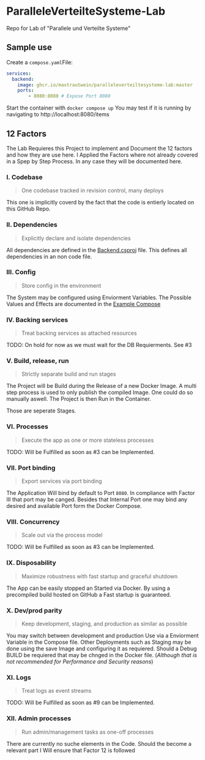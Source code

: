 # ParalleleVerteilteSysteme-Lab
Repo for Lab of "Parallele und Verteilte Systeme"

## Sample use
Create a `compose.yaml`File: 
```yml
﻿services:
  backend:
    image: ghcr.io/maxtrautwein/paralleleverteiltesysteme-lab:master
    ports: 
        - 8080:8080 # Expose Port 8080
```

Start the container with `docker compose up`
You may test if it is running by navigating to http://localhost:8080/items

## 12 Factors
The Lab Requieres this Project to implement and Document the 12 factors and how they are use here.
I Applied the Factors where not already covered in a Spep by Step Process. In any case they will be documented here.

### I. Codebase
> One codebase tracked in revision control, many deploys

This one is implicitly coverd by the fact that the code is entierly located on this GitHub Repo.

###  II. Dependencies
>  Explicitly declare and isolate dependencies

All dependencies are defined in the [Backend.csproj](https://github.com/MaxTrautwein/ParalleleVerteilteSysteme-Lab/blob/master/Backend/Backend/Backend.csproj) file.
This defines all dependencies in an non code file.

### III. Config
> Store config in the environment

The System may be configured using Enviorment Variables.
The Possible Values and Effects are documented in the [Example Compose](https://github.com/MaxTrautwein/ParalleleVerteilteSysteme-Lab/blob/master/Backend/compose.yaml)

### IV. Backing services
> Treat backing services as attached resources

TODO: On hold for now as we must wait for the DB Requierments. See #3

### V. Build, release, run
> Strictly separate build and run stages

The Project will be Build during the Release of a new Docker Image.
A multi step process is used to only publish the compiled Image. 
One could do so manually aswell.
The Project is then Run in the Container.

Those are seperate Stages.

### VI. Processes
> Execute the app as one or more stateless processes

TODO: Will be Fulfilled as soon as #3 can be Implemented.

### VII. Port binding
> Export services via port binding

The Application Will bind by default to Port `8080`. In compliance with Factor III
that port may be canged.
Besides that Internal Port one may bind any desired and available Port form the Docker Compose.

### VIII. Concurrency
> Scale out via the process model

TODO: Will be Fulfilled as soon as #3 can be Implemented.

### IX. Disposability
> Maximize robustness with fast startup and graceful shutdown

The App can be easily stopped an Started via Docker. By using a precompiled build hosted on GitHub a Fast startup is guaranteed.

### X. Dev/prod parity
> Keep development, staging, and production as similar as possible

You may switch between development and production Use via a Enviorment Variable in the Compose file.
Other Deployments such as Staging may be done using the save Image and configuring it as requiered.
Should a Debug BUILD be requiered that may be chnged in the Docker file. (_Although that is not recommended for Performance and Security reasons_)

### XI. Logs
> Treat logs as event streams

TODO: Will be Fulfilled as soon as #9 can be Implemented.

### XII. Admin processes
> Run admin/management tasks as one-off processes

There are currently no suche elements in the Code.
Should the become a relevant part I Will ensure that Factor 12 is followed
